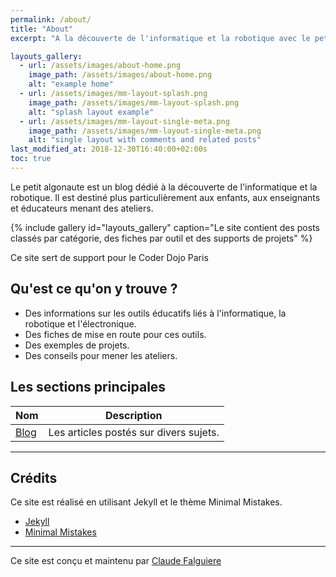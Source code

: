```yaml
---
permalink: /about/
title: "About"
excerpt: "A la découverte de l'informatique et la robotique avec le petit algonaute."

layouts_gallery:
  - url: /assets/images/about-home.png
    image_path: /assets/images/about-home.png
    alt: "example home"
  - url: /assets/images/mm-layout-splash.png
    image_path: /assets/images/mm-layout-splash.png
    alt: "splash layout example"
  - url: /assets/images/mm-layout-single-meta.png
    image_path: /assets/images/mm-layout-single-meta.png
    alt: "single layout with comments and related posts"
last_modified_at: 2018-12-30T16:40:00+02:00s
toc: true
---
```


Le petit algonaute est un blog dédié à la découverte de l'informatique et la robotique. Il est destiné plus particulièrement aux enfants, aux enseignants et éducateurs menant des ateliers.

{% include gallery id="layouts_gallery" caption="Le site contient des posts classés par catégorie, des fiches par outil et des supports de projets" %}

Ce site sert de support pour le Coder Dojo Paris

## Qu'est ce qu'on y trouve ?

- Des informations sur les outils éducatifs liés à l'informatique, la robotique et l'électronique.
- Des fiches de mise en route pour ces outils.
- Des exemples de projets.
- Des conseils pour mener les ateliers.

## Les sections principales

| Nom                                        | Description                                           |
| ------------------------------------------- | ----------------------------------------------------- |
| [Blog](/) | Les articles postés sur divers sujets. |

---

## Crédits

Ce site est réalisé en utilisant Jekyll et le thème Minimal Mistakes.


- [Jekyll](https://jekyllrb.com/)
- [Minimal Mistakes](https://mmistakes.github.io/minimal-mistake)


---

Ce site est conçu et maintenu par [Claude Falguiere](https://cfalguiere.github.io/)
